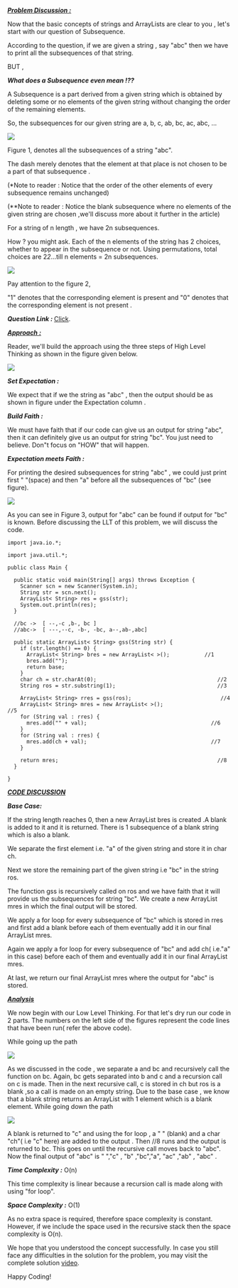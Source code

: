 <i style="text-decoration:underline"><b>Problem Discussion :</b></i>

Now that the basic concepts of strings and ArrayLists are clear to you , let's start with our question of Subsequence.

According to the question, if we are given a string , say "abc" then we have to print all the subsequences of that string.

BUT , 

<i><b>What does a Subsequence even mean !??</b></i>

A Subsequence is a part derived from a given string which is obtained by deleting some or no elements of the given string without changing the order of the remaining elements.

So, the subsequences for our given string are a, b, c, ab, bc, ac, abc, ...

<img src="https://pepvids.sgp1.cdn.digitaloceanspaces.com/articles/get_subsequence/get_subsequence_1.png">

Figure 1, denotes all the subsequences of a string "abc".

The dash merely denotes that the element at that place is not chosen to be a part of that subsequence .

(*Note to reader : Notice that the order of the other elements of every subsequence remains unchanged)

(**Note to reader : Notice the blank subsequence where no elements of the given string are chosen ,we'll discuss more about it further in the article)

For a string of n length , we have 2n subsequences.

How ? you might ask. Each of the n elements of the string has 2 choices, whether to appear in the subsequence or not. Using permutations, total choices are 2*2*...till n elements = 2n subsequences.

<img src="https://pepvids.sgp1.cdn.digitaloceanspaces.com/articles/get_subsequence/get_subsequence_2.png">

Pay attention to the figure 2,

"1" denotes that the corresponding element is present and "0" denotes that the corresponding element is not present .

<i><b>Question Link : </b></i>[Click](https://www.pepcoding.com/resources/online-java-foundation/recursion-with-arraylists/get-subsequence-official/ojquestion).

<i style="text-decoration:underline"><b>Approach :</b></i>

Reader, we'll build the approach using the three steps of High Level Thinking as shown in the figure given below.

<img src="https://pepvids.sgp1.cdn.digitaloceanspaces.com/articles/get_subsequence/get_subsequence_3.png">

<i><b>Set Expectation : </b></i>

We expect that if we the string as "abc" , then the output should be as shown in figure under the Expectation column .

<i><b>Build Faith : </b></i>

We must have faith that if our code can give us an output for string "abc", then it can definitely give us an output for string "bc". You just need to believe. Don"t focus on "HOW" that will happen.

<i><b>Expectation meets Faith : </b></i>

For printing the desired subsequences for string "abc" , we could just print first " "(space) and then "a" before all the subsequences of "bc" (see figure).

<img src="https://pepvids.sgp1.cdn.digitaloceanspaces.com/articles/get_subsequence/get_subsequence_4.png">

As you can see in Figure 3, output for "abc" can be found if output for "bc" is known. Before discussing the LLT of this problem, we will discuss the code.

```
import java.io.*;

import java.util.*;

public class Main {

  public static void main(String[] args) throws Exception {
    Scanner scn = new Scanner(System.in);
    String str = scn.next();
    ArrayList< String> res = gss(str);
    System.out.println(res);
  }

  //bc ->  [ --,-c ,b-, bc ]
  //abc->  [ ---,--c, -b-, -bc, a--,ab-,abc]

  public static ArrayList< String> gss(String str) {
    if (str.length() == 0) {
      ArrayList< String> bres = new ArrayList< >();           //1
      bres.add("");
      return base;
    }
    char ch = str.charAt(0);                                      //2
    String ros = str.substring(1);                                //3

    ArrayList< String> rres = gss(ros);                            //4
    ArrayList< String> mres = new ArrayList< >();                   //5
    for (String val : rres) {
      mres.add("" + val);                                       //6
    }
    for (String val : rres) {
      mres.add(ch + val);                                       //7
    }

    return mres;                                                  //8
  }

}
```

<i style="text-decoration:underline"><b>CODE DISCUSSION</b></i>

<i><b>Base Case: </b></i>

If the string length reaches 0, then a new ArrayList bres is created .A blank is added to it and it is returned. There is 1 subsequence of a blank string which is also a blank.

We separate the first element i.e. "a" of the given string and store it in char ch.

Next we store the remaining part of the given string i.e "bc" in the string ros.

The function gss is recursively called on ros and we have faith that it will provide us the subsequences for string "bc".
We create a new ArrayList mres in which the final output will be stored.

We apply a for loop for every subsequence of "bc" which is stored in rres and first add a blank before each of them eventually add it in our final ArrayList mres.

Again we apply a for loop for every subsequence of "bc" and add ch( i.e."a" in this case) before each of them and eventually add it in our final ArrayList mres.

At last, we return our final ArrayList mres where the output for "abc" is stored.

<i style="text-decoration:underline"><b>Analysis </b></i>

We now begin with our Low Level Thinking. For that let's dry run our code in 2 parts. The numbers on the left side of the figures represent the code lines that have been run( refer the above code).

While going up the path

<img src="https://pepvids.sgp1.cdn.digitaloceanspaces.com/articles/get_subsequence/get_subsequence_5.png">

As we discussed in the code , we separate a and bc and recursively call the function on bc.
Again, bc gets separated into b and c and a recursion call on c is made.
Then in the next recursive call, c is stored in ch but ros is a blank ,so a call is made on an empty string.
Due to the base case , we know that a blank string returns an ArrayList with 1 element which is a blank element.
While going down the path

<img src="https://pepvids.sgp1.cdn.digitaloceanspaces.com/articles/get_subsequence/get_subsequence_6.png">

A blank is returned to "c" and using the for loop , a " " (blank) and a char "ch"( i.e "c" here) are added to the output . Then //8 runs and the output is returned to bc. This goes on until the recursive call moves back to "abc".
Now the final output of "abc" is " ","c" , "b" ,"bc","a", "ac" ,"ab" , "abc" .

<i><b>Time Complexity :</b></i>
O(n)

This time complexity is linear because a recursion call is made along with using "for loop".

<i><b>Space Complexity :</b></i>
O(1)

As no extra space is required, therefore space complexity is constant. However, if we include the space used in the recursive stack then the space complexity is O(n).

We hope that you understood the concept successfully. In case you still face any difficulties in the solution for the problem, you may visit the complete solution [video](https://www.youtube.com/watch?v=Sa5PmCFF_zI&t=564s).

Happy Coding!